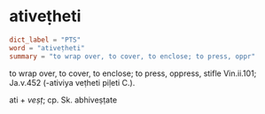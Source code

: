 # ativeṭheti

``` toml
dict_label = "PTS"
word = "ativeṭheti"
summary = "to wrap over, to cover, to enclose; to press, oppr"
```

to wrap over, to cover, to enclose; to press, oppress, stifle Vin.ii.101; Ja.v.452 (\-ativiya veṭheti piḷeti C.).

ati \+ *veṣṭ*; cp. Sk. abhiveṣṭate

